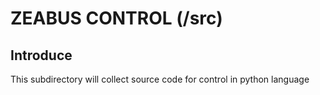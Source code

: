 # ZEABUS CONTROL (/src)

## Introduce
This subdirectory will collect source code for control in python language
